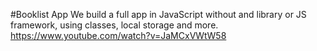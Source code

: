 #Booklist App
We build a full app in JavaScript without and library or JS framework, using classes, local storage and more.
https://www.youtube.com/watch?v=JaMCxVWtW58
